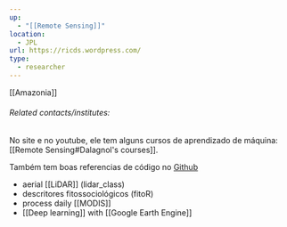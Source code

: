 ```yaml
---
up:
  - "[[Remote Sensing]]"
location:
  - JPL
url: https://ricds.wordpress.com/
type:
  - researcher
---
```

[[Amazonia]]

###### Related contacts/institutes:

No site e no youtube, ele tem alguns cursos de aprendizado de máquina: [[Remote Sensing#Dalagnol's courses]].

Também tem boas referencias de código no [Github](https://github.com/ricds)
- aerial [[LiDAR]] (lidar_class)
- descritores fitossociológicos (fitoR)
- process daily [[MODIS]]
- [[Deep learning]] with [[Google Earth Engine]]
